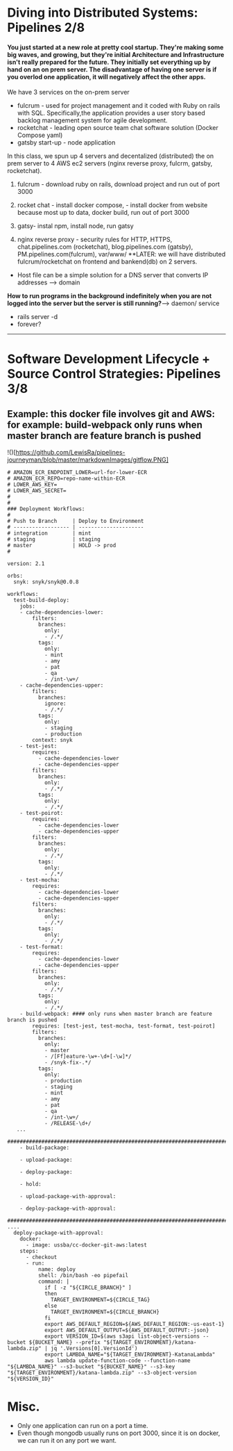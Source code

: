 # Diving into Distributed Systems: Pipelines 2/8

####  You just started at a new role at pretty cool startup. They're making some big waves, and growing, but they're initial Architecture and Infrastructure isn't really prepared for the future. They initially set everything up by hand on an on prem server. The disadvantage of having one server is if you overlod one application, it will negatively affect the other apps. 

We have 3 services on the on-prem server
- fulcrum - used for project management  and it coded with Ruby on rails with SQL. Specifically,the application provides a user story based backlog management system for agile development. 
- rocketchat - leading open source team chat software solution (Docker Compose yaml)
- gatsby start-up - node application 

In this class, we spun up 4 servers and decentalized (distributed) the on prem server to 4 AWS ec2 servers (nginx reverse proxy, fulcrm, gatsby, rocketchat). 

1. fulcrum - download ruby on rails, download project and run out of port 3000
2. rocket chat -  install docker compose, - install docker from website because most up to data, docker build, run out of port 3000

3. gatsy- instal npm, install node, run gatsy
4. nginx reverse proxy - security  rules for HTTP, HTTPS, chat.pipelines.com (rocketchat), blog.pipelines.com (gatsby), PM.pipelines.com(fulcrum),  var/www/
**LATER: we will have distributed fulcrum/rocketchat on frontend and bankend(db) on 2 servers. 

- Host file can be a simple solution for a DNS server that converts IP addresses --> domain

**How to run programs in the background indefinitely when you are not logged into the server but the server is still running?**--> daemon/ service 
- rails server -d
- forever? 
---

#  Software Development Lifecycle + Source Control Strategies: Pipelines 3/8
## Example: this docker file involves git and AWS: for example: build-webpack only runs when master branch are feature branch is pushed

!()[https://github.com/LewisRa/pipelines-journeyman/blob/master/markdownImages/gitflow.PNG]
```
# AMAZON_ECR_ENDPOINT_LOWER=url-for-lower-ECR
# AMAZON_ECR_REPO=repo-name-within-ECR
# LOWER_AWS_KEY=
# LOWER_AWS_SECRET=
#
#
### Deployment Workflows:
#
# Push to Branch     | Deploy to Environment
# ------------------ | ---------------------
# integration        | mint
# staging            | staging
# master             | HOLD -> prod
#

version: 2.1

orbs:
  snyk: snyk/snyk@0.0.8

workflows:
  test-build-deploy:
    jobs:
    - cache-dependencies-lower:
        filters:
          branches:
            only:
            - /.*/
          tags:
            only:
            - mint
            - amy
            - pat
            - qa
            - /int-\w+/ 
    - cache-dependencies-upper:
        filters:
          branches:
            ignore:
            - /.*/
          tags:
            only:
            - staging
            - production
        context: snyk   
    - test-jest:
        requires: 
          - cache-dependencies-lower
          - cache-dependencies-upper
        filters:
          branches:
            only:
            - /.*/
          tags:
            only:
            - /.*/
    - test-poirot:
        requires: 
          - cache-dependencies-lower
          - cache-dependencies-upper
        filters:
          branches:
            only:
            - /.*/
          tags:
            only:
            - /.*/
    - test-mocha:
        requires: 
          - cache-dependencies-lower
          - cache-dependencies-upper
        filters:
          branches:
            only:
            - /.*/
          tags:
            only:
            - /.*/
    - test-format:
        requires:
          - cache-dependencies-lower
          - cache-dependencies-upper
        filters:
          branches:
            only:
            - /.*/
          tags:
            only:
            - /.*/    
    - build-webpack: #### only runs when master branch are feature branch is pushed 
        requires: [test-jest, test-mocha, test-format, test-poirot]
        filters:
          branches:
            only:
            - master
            - /[Ff]eature-\w+-\d+[-\w]*/
            - /snyk-fix-.*/
          tags:
            only:
            - production
            - staging
            - mint
            - amy
            - pat
            - qa
            - /int-\w+/
            - /RELEASE-\d+/
   ...
   ##########################################################################################################################
    - build-package:
        
    - upload-package:
    
    - deploy-package:
       
    - hold:
     
    - upload-package-with-approval:
       
    - deploy-package-with-approval:
     ##########################################################################################################################
....
  deploy-package-with-approval:
    docker:
      - image: ussba/cc-docker-git-aws:latest
    steps:
      - checkout
      - run:
          name: deploy
          shell: /bin/bash -eo pipefail
          command: |
            if [ -z "${CIRCLE_BRANCH}" ]
            then
              TARGET_ENVIRONMENT=${CIRCLE_TAG}
            else
              TARGET_ENVIRONMENT=${CIRCLE_BRANCH}
            fi
            export AWS_DEFAULT_REGION=${AWS_DEFAULT_REGION:-us-east-1}
            export AWS_DEFAULT_OUTPUT=${AWS_DEFAULT_OUTPUT:-json}
            export VERSION_ID=$(aws s3api list-object-versions --bucket ${BUCKET_NAME} --prefix "${TARGET_ENVIRONMENT}/katana-lambda.zip" | jq '.Versions[0].VersionId')
            export LAMBDA_NAME="${TARGET_ENVIRONMENT}-KatanaLambda"
            aws lambda update-function-code --function-name "${LAMBDA_NAME}" --s3-bucket "${BUCKET_NAME}" --s3-key "${TARGET_ENVIRONMENT}/katana-lambda.zip" --s3-object-version "${VERSION_ID}"
```
# Misc. 
- Only one application can run on a port a time. 
- Even though mongodb usually runs on port 3000, since it is on docker, we can run it on any port we want. 
